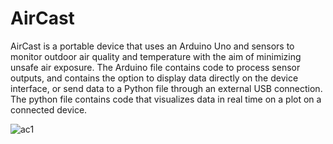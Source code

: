 # AirCast
AirCast is a portable device that uses an Arduino Uno and sensors to monitor outdoor air quality and temperature with the aim of minimizing unsafe air exposure.
The Arduino file contains code to process sensor outputs, and contains the option to display data directly on the device interface, or send data to a Python file through an external USB connection.
The python file contains code that visualizes data in real time on a plot on a connected device.

![ac1](https://github.com/tonizeng/AirCast/assets/121732482/3f46c936-af24-41bc-96e9-30b4802e6632)
